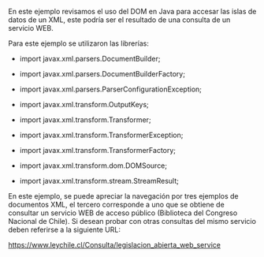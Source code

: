 En este ejemplo revisamos el uso del DOM en Java para accesar las islas de datos de un XML, este podría ser el 
resultado de una consulta de un servicio WEB.

Para este ejemplo se utilizaron las librerías:

- import javax.xml.parsers.DocumentBuilder;
- import javax.xml.parsers.DocumentBuilderFactory;
- import javax.xml.parsers.ParserConfigurationException;

- import javax.xml.transform.OutputKeys;
- import javax.xml.transform.Transformer;
- import javax.xml.transform.TransformerException;
- import javax.xml.transform.TransformerFactory;
- import javax.xml.transform.dom.DOMSource;
- import javax.xml.transform.stream.StreamResult;

En este ejemplo, se puede apreciar la navegación por tres ejemplos de documentos XML, el tercero corresponde a uno que se obtiene
de consultar un servicio WEB de acceso público (Biblioteca del Congreso Nacional de Chile). Si desean probar con otras consultas
del mismo servicio deben referirse a la siguiente URL:

https://www.leychile.cl/Consulta/legislacion_abierta_web_service
